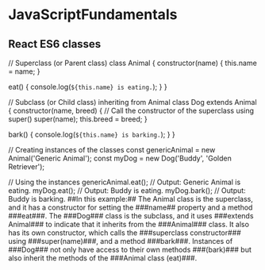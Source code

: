 # JavaScriptFundamentals
## React ES6 classes
// Superclass (or Parent class)
class Animal {
  constructor(name) {
    this.name = name;
  }

  eat() {
    console.log(`${this.name} is eating.`);
  }
}

// Subclass (or Child class) inheriting from Animal
class Dog extends Animal {
  constructor(name, breed) {
    // Call the constructor of the superclass using super()
    super(name);
    this.breed = breed;
  }

  bark() {
    console.log(`${this.name} is barking.`);
  }
}

// Creating instances of the classes
const genericAnimal = new Animal('Generic Animal');
const myDog = new Dog('Buddy', 'Golden Retriever');

// Using the instances
genericAnimal.eat(); // Output: Generic Animal is eating.
myDog.eat();        // Output: Buddy is eating.
myDog.bark();       // Output: Buddy is barking.
##In this example:##
The Animal class is the superclass, and it has a constructor for setting the ###name## property and a method ###eat###.
The ###Dog### class is the subclass, and it uses ###extends Animal### to indicate that it inherits from the ###Animal### class. It also has its own constructor, which calls the ###superclass constructor### using ###super(name)###, and a method ###bark###.
Instances of ###Dog### not only have access to their own methods ###(bark)### but also inherit the methods of the ###Animal class (eat)###.

